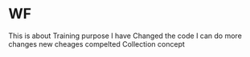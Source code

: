 # WF
This is about Training purpose
I have Changed the code
I can do more changes
new cheages compelted 
Collection concept
